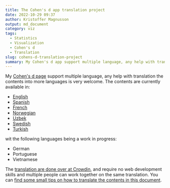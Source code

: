 ```yaml
---
title: The Cohen's d app translation project
date: 2022-10-29 09:37
author: Kristoffer Magnusson
output: md_document
category: viz
tags: 
  - Statistics
  - Visualization
  - Cohen's d
  - Translation
slug: cohens-d-translation-project
summary: My Cohen's d app support multiple language, any help with translation the contents into more languages is very welcome.
---
```


My [Cohen's d page](https://rpsychologist.com/cohend/) support multiple language, any help with translation the contents into more languages is very welcome. The contents are currently available in:
- [English](https://rpsychologist.com/cohend/)
- [Spanish](https://rpsychologist.com/es/cohend/)
- [French](https://rpsychologist.com/fr/cohend/)
- [Norwegian](https://rpsychologist.com/no/cohend/)
- [Uzbek](https://rpsychologist.com/uz/cohend/)
- [Swedish](https://rpsychologist.com/sv/cohend/)
- [Turkish](https://rpsychologist.com/tr/cohend/)

wit the following languages being a work in progress:
- German
- Portuguese
- Vietnamese

The [translation are done over at Crowdin](https://crowdin.com/project/rpsychologist-cohend), and require no web development skills and multiple people can work together on the same translation. You can [find some small tips on how to translate the contents in this document](https://github.com/rpsychologist/rpsychologist-com/blob/master/docs/translation.md).

